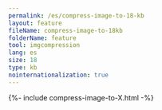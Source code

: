 ```yaml
---
permalink: /es/compress-image-to-18-kb
layout: feature
fileName: compress-image-to-18kb
folderName: feature
tool: imgcompression
lang: es
size: 18
type: kb
nointernationalization: true
---
```

{%- include compress-image-to-X.html -%}       

